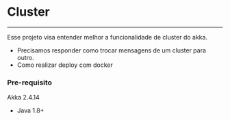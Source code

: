 # Cluster
---

Esse projeto visa entender melhor a funcionalidade de cluster do akka.

- Precisamos responder como trocar mensagens de um cluster para outro.
- Como realizar deploy com docker


### Pre-requisito
Akka 2.4.14
- Java 1.8+
